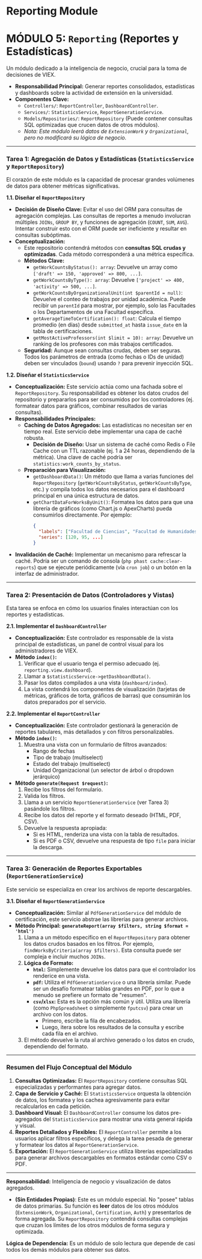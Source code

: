 # Reporting Module

# MÓDULO 5: `Reporting` (Reportes y Estadísticas)

Un módulo dedicado a la inteligencia de negocio, crucial para la toma de decisiones de VIEX.

-  **Responsabilidad Principal:** Generar reportes consolidados, estadísticas y dashboards sobre la actividad de extensión en la universidad.
-  **Componentes Clave:**
   -  `Controllers/`: `ReportController`, `DashboardController`.
   -  `Services/`: `StatisticsService`, `ReportGenerationService`.
   -  `Models/Repositories/`: `ReportRepository` (Puede contener consultas SQL optimizadas que crucen datos de otros módulos).
   -  _Nota: Este módulo leerá datos de `ExtensionWork` y `Organizational`, pero no modificará su lógica de negocio._

---

### Tarea 1: Agregación de Datos y Estadísticas (`StatisticsService` y `ReportRepository`)

El corazón de este módulo es la capacidad de procesar grandes volúmenes de datos para obtener métricas significativas.

**1.1. Diseñar el `ReportRepository`**

-  **Decisión de Diseño Clave:** Evitar el uso del ORM para consultas de agregación complejas. Las consultas de reportes a menudo involucran múltiples `JOINs`, `GROUP BY`, y funciones de agregación (`COUNT`, `SUM`, `AVG`). Intentar construir esto con el ORM puede ser ineficiente y resultar en consultas subóptimas.
-  **Conceptualización:**
   -  Este repositorio contendrá métodos con **consultas SQL crudas y optimizadas**. Cada método corresponderá a una métrica específica.
   -  **Métodos Clave:**
      -  `getWorkCountsByStatus(): array`: Devuelve un array como `['draft' => 150, 'approved' => 800, ...]`.
      -  `getWorkCountsByType(): array`: Devuelve `['project' => 400, 'activity' => 500, ...]`.
      -  `getWorkCountsByOrganizationalUnit(int $parentId = null)`: Devuelve el conteo de trabajos por unidad académica. Puede recibir un `parentId` para mostrar, por ejemplo, solo las Facultades o los Departamentos de una Facultad específica.
      -  `getAverageTimeToCertification(): float`: Calcula el tiempo promedio (en días) desde `submitted_at` hasta `issue_date` en la tabla de certificaciones.
      -  `getMostActiveProfessors(int $limit = 10): array`: Devuelve un ranking de los profesores con más trabajos certificados.
   -  **Seguridad:** Aunque sean consultas crudas, deben ser seguras. Todos los parámetros de entrada (como fechas o IDs de unidad) deben ser vinculados (`bound`) usando `?` para prevenir inyección SQL.

**1.2. Diseñar el `StatisticsService`**

-  **Conceptualización:** Este servicio actúa como una fachada sobre el `ReportRepository`. Su responsabilidad es obtener los datos crudos del repositorio y prepararlos para ser consumidos por los controladores (ej. formatear datos para gráficos, combinar resultados de varias consultas).
-  **Responsabilidades Principales:**
   -  **Caching de Datos Agregados:** Las estadísticas no necesitan ser en tiempo real. Este servicio debe implementar una capa de caché robusta.
      -  **Decisión de Diseño:** Usar un sistema de caché como Redis o File Cache con un TTL razonable (ej. 1 a 24 horas, dependiendo de la métrica). Una clave de caché podría ser `statistics:work_counts_by_status`.
   -  **Preparación para Visualización:**
      -  `getDashboardData()`: Un método que llama a varias funciones del `ReportRepository` (`getWorkCountsByStatus`, `getWorkCountsByType`, etc.) y compila todos los datos necesarios para el dashboard principal en una única estructura de datos.
      -  `getChartDataForWorksByUnit()`: Formatea los datos para que una librería de gráficos (como Chart.js o ApexCharts) pueda consumirlos directamente. Por ejemplo:
         ```json
         {
           "labels": ["Facultad de Ciencias", "Facultad de Humanidades", ...],
           "series": [120, 95, ...]
         }
         ```
-  **Invalidación de Caché:** Implementar un mecanismo para refrescar la caché. Podría ser un comando de consola (`php phast cache:clear-reports`) que se ejecute periódicamente (vía `cron job`) o un botón en la interfaz de administrador.

---

### Tarea 2: Presentación de Datos (Controladores y Vistas)

Esta tarea se enfoca en cómo los usuarios finales interactúan con los reportes y estadísticas.

**2.1. Implementar el `DashboardController`**

-  **Conceptualización:** Este controlador es responsable de la vista principal de estadísticas, un panel de control visual para los administradores de VIEX.
-  **Método `index()`:**
   1. Verificar que el usuario tenga el permiso adecuado (ej. `reporting.view.dashboard`).
   2. Llamar a `$statisticsService->getDashboardData()`.
   3. Pasar los datos compilados a una vista (`dashboard/index`).
   4. La vista contendrá los componentes de visualización (tarjetas de métricas, gráficos de torta, gráficos de barras) que consumirán los datos preparados por el servicio.

**2.2. Implementar el `ReportController`**

-  **Conceptualización:** Este controlador gestionará la generación de reportes tabulares, más detallados y con filtros personalizables.
-  **Método `index()`:**
   1. Muestra una vista con un formulario de filtros avanzados:
      -  Rango de fechas
      -  Tipo de trabajo (multiselect)
      -  Estado del trabajo (multiselect)
      -  Unidad Organizacional (un selector de árbol o dropdown jerárquico)
-  **Método `generate(Request $request)`:**
   1. Recibe los filtros del formulario.
   2. Valida los filtros.
   3. Llama a un servicio `ReportGenerationService` (ver Tarea 3) pasándole los filtros.
   4. Recibe los datos del reporte y el formato deseado (HTML, PDF, CSV).
   5. Devuelve la respuesta apropiada:
      -  Si es HTML, renderiza una vista con la tabla de resultados.
      -  Si es PDF o CSV, devuelve una respuesta de tipo `file` para iniciar la descarga.

---

### Tarea 3: Generación de Reportes Exportables (`ReportGenerationService`)

Este servicio se especializa en crear los archivos de reporte descargables.

**3.1. Diseñar el `ReportGenerationService`**

-  **Conceptualización:** Similar al `PdfGenerationService` del módulo de certificación, este servicio abstrae las librerías para generar archivos.
-  **Método Principal: `generateReport(array $filters, string $format = 'html')`**
   1. Llama a un método específico en el `ReportRepository` para obtener los datos crudos basados en los filtros. Por ejemplo, `findWorksByCriteria(array $filters)`. Esta consulta puede ser compleja e incluir muchos `JOINs`.
   2. **Lógica de Formato:**
      -  **`html`:** Simplemente devuelve los datos para que el controlador los renderice en una vista.
      -  **`pdf`:** Utiliza el `PdfGenerationService` o una librería similar. Puede ser un desafío formatear tablas grandes en PDF, por lo que a menudo se prefiere un formato de "resumen".
      -  **`csv`/`xlsx`:** Esta es la opción más común y útil. Utiliza una librería (como `PhpSpreadsheet` o simplemente `fputcsv`) para crear un archivo con los datos.
         -  Primero, escribe la fila de encabezados.
         -  Luego, itera sobre los resultados de la consulta y escribe cada fila en el archivo.
   3. El método devuelve la ruta al archivo generado o los datos en crudo, dependiendo del formato.

---

### Resumen del Flujo Conceptual del Módulo

1. **Consultas Optimizadas:** El `ReportRepository` contiene consultas SQL especializadas y performantes para agregar datos.
2. **Capa de Servicio y Caché:** El `StatisticsService` orquesta la obtención de datos, los formatea y los cachea agresivamente para evitar recalcularlos en cada petición.
3. **Dashboard Visual:** El `DashboardController` consume los datos pre-agregados del `StatisticsService` para mostrar una vista general rápida y visual.
4. **Reportes Detallados y Flexibles:** El `ReportController` permite a los usuarios aplicar filtros específicos, y delega la tarea pesada de generar y formatear los datos al `ReportGenerationService`.
5. **Exportación:** El `ReportGenerationService` utiliza librerías especializadas para generar archivos descargables en formatos estándar como CSV o PDF.

---

**Responsabilidad:** Inteligencia de negocio y visualización de datos agregados.

-  **(Sin Entidades Propias)**: Este es un módulo especial. No "posee" tablas de datos primarias. Su función es **leer** datos de los otros módulos (`ExtensionWork`, `Organizational`, `Certification`, `Auth`) y presentarlos de forma agregada. Su `ReportRepository` contendrá consultas complejas que cruzan los límites de los otros módulos de forma segura y optimizada.

**Lógica de Dependencia:** Es un módulo de solo lectura que depende de casi todos los demás módulos para obtener sus datos.
